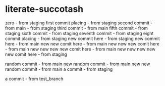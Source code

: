 # literate-succotash

zero - from staging
first commit placing - from staging
second commit - from main - from staging
third commit - from main
fifth commit - from staging
sixth commit - from staging
seventh commit - from staging
eight commit placing - from staging
new commit here - from staging
new commit here - from main
new new comit here - from main
new new new comit here - from main
new new new new comit here - from main
new new new new new comit here - from staging


random commit - from main
new random commit - from main
new new random commit - from main
a commit - from staging

a commit - from test_branch